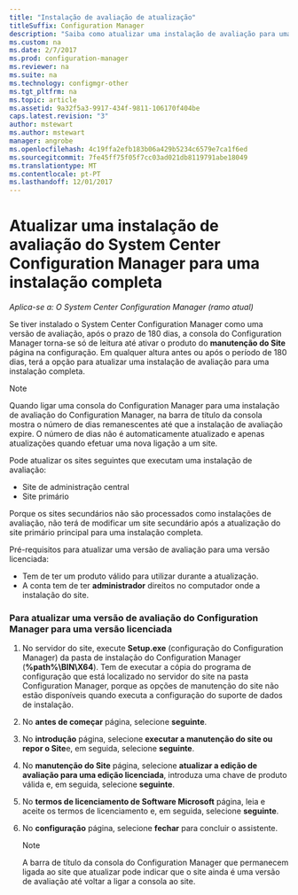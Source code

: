 ```yaml
---
title: "Instalação de avaliação de atualização"
titleSuffix: Configuration Manager
description: "Saiba como atualizar uma instalação de avaliação para uma instalação completa do System Center Configuration Manager."
ms.custom: na
ms.date: 2/7/2017
ms.prod: configuration-manager
ms.reviewer: na
ms.suite: na
ms.technology: configmgr-other
ms.tgt_pltfrm: na
ms.topic: article
ms.assetid: 9a32f5a3-9917-434f-9811-106170f404be
caps.latest.revision: "3"
author: mstewart
ms.author: mstewart
manager: angrobe
ms.openlocfilehash: 4c19ffa2efb183b06a429b5234c6579e7ca1f6ed
ms.sourcegitcommit: 7fe45ff75f05f7cc03ad021db8119791abe18049
ms.translationtype: MT
ms.contentlocale: pt-PT
ms.lasthandoff: 12/01/2017
---
```

# <a name="upgrade-an-evaluation-installation-of-system-center-configuration-manager-to-a-full-installation"></a>Atualizar uma instalação de avaliação do System Center Configuration Manager para uma instalação completa

*Aplica-se a: O System Center Configuration Manager (ramo atual)*

Se tiver instalado o System Center Configuration Manager como uma versão de avaliação, após o prazo de 180 dias, a consola do Configuration Manager torna-se só de leitura até ativar o produto do **manutenção do Site** página na configuração. Em qualquer altura antes ou após o período de 180 dias, terá a opção para atualizar uma instalação de avaliação para uma instalação completa.  

> [!NOTE]  
>  Quando ligar uma consola do Configuration Manager para uma instalação de avaliação do Configuration Manager, na barra de título da consola mostra o número de dias remanescentes até que a instalação de avaliação expire. O número de dias não é automaticamente atualizado e apenas atualizações quando efetuar uma nova ligação a um site.  

 Pode atualizar os sites seguintes que executam uma instalação de avaliação:  

-   Site de administração central  
-   Site primário  

Porque os sites secundários não são processados como instalações de avaliação, não terá de modificar um site secundário após a atualização do site primário principal para uma instalação completa.  

Pré-requisitos para atualizar uma versão de avaliação para uma versão licenciada:  

-   Tem de ter um produto válido para utilizar durante a atualização.  
-   A conta tem de ter **administrador** direitos no computador onde a instalação do site.  

### <a name="to-upgrade-an-evaluation-version-of-configuration-manager-to-a-licensed-version"></a>Para atualizar uma versão de avaliação do Configuration Manager para uma versão licenciada  

1.  No servidor do site, execute **Setup.exe** (configuração do Configuration Manager) da pasta de instalação do Configuration Manager (**%path%\BIN\X64**). Tem de executar a cópia do programa de configuração que está localizado no servidor do site na pasta Configuration Manager, porque as opções de manutenção do site não estão disponíveis quando executa a configuração do suporte de dados de instalação.  
2.  No **antes de começar** página, selecione **seguinte**.  
3.  No **introdução** página, selecione **executar a manutenção do site ou repor o Site**e, em seguida, selecione **seguinte**.  
4.  No **manutenção do Site** página, selecione **atualizar a edição de avaliação para uma edição licenciada**, introduza uma chave de produto válida e, em seguida, selecione **seguinte**.  
5.  No **termos de licenciamento de Software Microsoft** página, leia e aceite os termos de licenciamento e, em seguida, selecione **seguinte**.  
6.  No **configuração** página, selecione **fechar** para concluir o assistente.  

    > [!NOTE]  
    >  A barra de título da consola do Configuration Manager que permanecem ligada ao site que atualizar pode indicar que o site ainda é uma versão de avaliação até voltar a ligar a consola ao site.  
